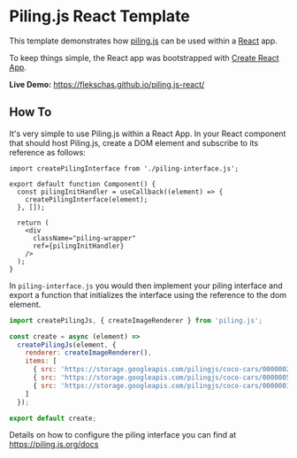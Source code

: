 # Piling.js React Template

This template demonstrates how [piling.js](https://github.com/flekschas/piling.js) can be used within a [React](https://reactjs.org/) app.

To keep things simple, the React app was bootstrapped with [Create React App](https://github.com/facebook/create-react-app).

**Live Demo:** https://flekschas.github.io/piling.js-react/

## How To

It's very simple to use Piling.js within a React App. In your React component that should host Piling.js, create a DOM element and subscribe to its reference as follows:

```JSX
import createPilingInterface from './piling-interface.js';

export default function Component() {
  const pilingInitHandler = useCallback((element) => {
    createPilingInterface(element);
  }, []);

  return (
    <div
      className="piling-wrapper"
      ref={pilingInitHandler}
    />
  );
}
```

In `piling-interface.js` you would then implement your piling interface and export a function that initializes the interface using the reference to the dom element.

```javascript
import createPilingJs, { createImageRenderer } from 'piling.js';

const create = async (element) =>
  createPilingJs(element, {
    renderer: createImageRenderer(),
    items: [
      { src: 'https://storage.googleapis.com/pilingjs/coco-cars/000000253413.jpg' },
      { src: 'https://storage.googleapis.com/pilingjs/coco-cars/000000533739.jpg' },
      { src: 'https://storage.googleapis.com/pilingjs/coco-cars/000000314530.jpg' }
    ]
  });

export default create;
```

Details on how to configure the piling interface you can find at https://piling.js.org/docs

